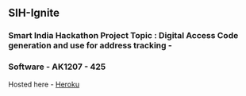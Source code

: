 ## SIH-Ignite

### Smart India Hackathon Project  Topic :  Digital Access Code generation and use for address tracking - 
### Software - AK1207 - 425

Hosted here - [Heroku](https://idac-sih.herokuapp.com)
